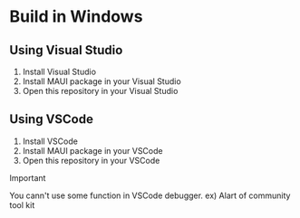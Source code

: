 # Build in Windows

## Using Visual Studio
1. Install Visual Studio
1. Install MAUI package in your Visual Studio
1. Open this repository in your Visual Studio

## Using VSCode
1. Install VSCode
1. Install MAUI package in your VSCode
1. Open this repository in your VSCode

> [!important]
> You cann't use some function in VSCode debugger. ex) Alart of community tool kit
